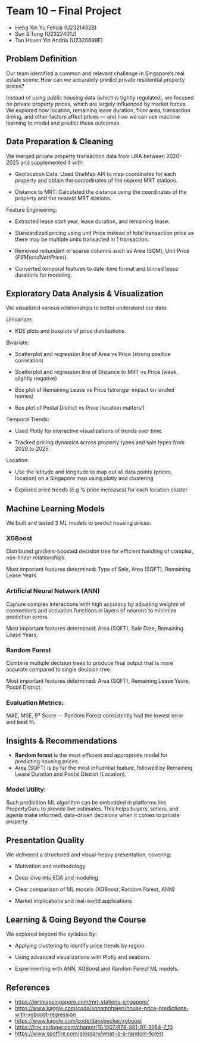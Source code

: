 # Team 10 – Final Project
- Heng Xin Yu Felicia (U2321432B)
- Sun SiTong (U2322401J)
- Tan Hsuen Yin Andria (U2320699F)

## Problem Definition 
Our team identified a common and relevant challenge in Singapore’s real estate scene: How can we accurately predict private residential property prices?

Instead of using public housing data (which is tightly regulated), we focused on private property prices, which are largely influenced by market forces. We explored how location, remaining lease duration, floor area, transaction timing, and other factors affect prices — and how we can use machine learning to model and predict these outcomes.

## Data Preparation & Cleaning 
We merged private property transaction data from URA between 2020–2025 and supplemented it with:

- Geolocation Data: Used OneMap API to map coordinates for each property and obtain the coorodinates of the nearest MRT stations.

- Distance to MRT: Calculated the distance using the coordinates of the property and the nearest MRT stations. 

Feature Engineering:

- Extracted lease start year, lease duration, and remaining lease.

- Standardized pricing using unit Price instead of total transaction price as there may be multiple units transacted in 1 transaction.

- Removed redundant or sparse columns such as Area (SQM), Unit Price ($PSM) and Nett Price ($).

- Converted temporal features to date-time format and binned lease durations for modeling.

## Exploratory Data Analysis & Visualization 
We visualized various relationships to better understand our data:

Univariate: 
- KDE plots and boxplots of price distributions.

Bivariate:

- Scatterplot and regression line of Area vs Price (strong positive correlation)

- Scatterplot and regression line of Distance to MRT vs Price (weak, slightly negative)

- Box plot of Remaining Lease vs Price (stronger impact on landed homes)

- Box plot of Postal District vs Price (location matters!)

Temporal Trends:

- Used Plotly for interactive visualizations of trends over time.

- Tracked pricing dynamics across property types and sale types from 2020 to 2025.

Location:
- Use the latitude and longitude to map out all data points (prices, location) on a Singapore map using plotly and clustering

- Explored price trends (e.g % price increases) for each location cluster

## Machine Learning Models 
We built and tested 3 ML models to predict housing prices:

### XGBoost 
Distributed gradient-boosted decision tree for efficient handling of complex, non-linear relationships.

Most important features determined: Type of Sale, Area (SQFT), Remaining Lease Years.

### Artificial Neural Network (ANN)

Capture complex interactions with high accuracy by adjusting weights of connections and activation functions in layers of neurons to minimize prediction errors.

Most important features determined: Area (SQFT), Sale Date, Remaining Lease Years.

### Random Forest

Combine multiple decision trees to produce final output that is more accurate compared to single decision tree. 

Most important features determined: Area (SQFT), Remaining Lease Years, Postal District.

### Evaluation Metrics:

MAE, MSE, R² Score — Random Forest consistently had the lowest error and best fit.

## Insights & Recommendations 
- **Random forest** is the most efficient and appropriate model for predicting housing prices. 
- Area (SQFT) is by far the most influential feature, followed by Remaining Lease Duration and Postal District (Location). 

### Model Utility:

Such predicition ML algorithm can be embedded in platforms like PropertyGuru to provide live estimates. This helps buyers, sellers, and agents make informed, data-driven decisions when it comes to private property. 

## Presentation Quality 
We delivered a structured and visual-heavy presentation, covering:

- Motivation and methodology

- Deep-dive into EDA and modeling

- Clear comparison of ML models (XGBoost, Random Forest, ANN)

- Market implications and real-world applications

## Learning & Going Beyond the Course 
We explored beyond the syllabus by:

- Applying clustering to identify price trends by region.

- Using advanced visualizations with Plotly and seaborn.

- Experimenting with ANN, XGBoost and Random Forest ML models.

## References 
- https://mrtmapsingapore.com/mrt-stations-singapore/
- https://www.kaggle.com/code/sohamohajeri/house-price-predictions-with-xgboost-regression
- https://www.kaggle.com/code/dansbecker/xgboost
- https://link.springer.com/chapter/10.1007/978-981-97-3954-7_10
- https://www.spotfire.com/glossary/what-is-a-random-forest




